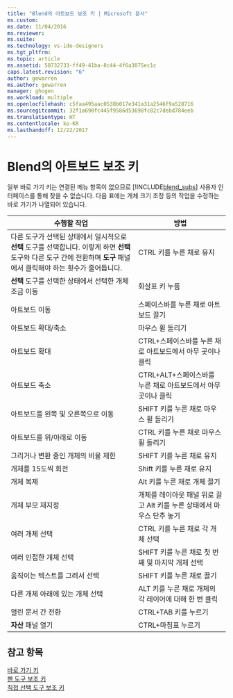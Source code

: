 ```yaml
---
title: "Blend의 아트보드 보조 키 | Microsoft 문서"
ms.custom: 
ms.date: 11/04/2016
ms.reviewer: 
ms.suite: 
ms.technology: vs-ide-designers
ms.tgt_pltfrm: 
ms.topic: article
ms.assetid: 50732733-ff49-41ba-8c44-4f6a3875ec1c
caps.latest.revision: "6"
author: gewarren
ms.author: gewarren
manager: ghogen
ms.workload: multiple
ms.openlocfilehash: c5faa495aac0538b017e341a31a2546f9a528716
ms.sourcegitcommit: 32f1a690fc445f9586d53698fc82c7debd784eeb
ms.translationtype: HT
ms.contentlocale: ko-KR
ms.lasthandoff: 12/22/2017
---
```

# <a name="artboard-modifier-keys-in-blend"></a>Blend의 아트보드 보조 키
일부 바로 가기 키는 연결된 메뉴 항목이 없으므로 [!INCLUDE[blend_subs](../debugger/includes/blend_subs_md.md)] 사용자 인터페이스를 통해 찾을 수 없습니다. 다음 표에는 개체 크기 조정 등의 작업을 수정하는 바로 가기가 나열되어 있습니다.  
  
|수행할 작업|방법|  
|-----------------------|-------------|  
|다른 도구가 선택된 상태에서 일시적으로 **선택** 도구를 선택합니다. 이렇게 하면 **선택** 도구와 다른 도구 간에 전환하며 **도구** 패널에서 클릭해야 하는 횟수가 줄어듭니다.|CTRL 키를 누른 채로 유지|  
|**선택** 도구를 선택한 상태에서 선택한 개체 조금 이동|화살표 키 누름|  
|아트보드 이동|스페이스바를 누른 채로 아트보드 끌기|  
|아트보드 확대/축소|마우스 휠 돌리기|  
|아트보드 확대|CTRL+스페이스바를 누른 채로 아트보드에서 아무 곳이나 클릭|  
|아트보드 축소|CTRL+ALT+스페이스바를 누른 채로 아트보드에서 아무 곳이나 클릭|  
|아트보드를 왼쪽 및 오른쪽으로 이동|SHIFT 키를 누른 채로 마우스 휠 돌리기|  
|아트보드를 위/아래로 이동|CTRL 키를 누른 채로 마우스 휠 돌리기|  
|그리거나 변환 중인 개체의 비율 제한|SHIFT 키를 누른 채로 유지|  
|개체를 15도씩 회전|Shift 키를 누른 채로 유지|  
|개체 복제|Alt 키를 누른 채로 개체 끌기|  
|개체 부모 재지정|개체를 레이아웃 패널 위로 끌고 Alt 키를 누른 상태에서 마우스 단추 놓기|  
|여러 개체 선택|CTRL 키를 누른 채로 각 개체 선택|  
|여러 인접한 개체 선택|SHIFT 키를 누른 채로 첫 번째 및 마지막 개체 선택|  
|움직이는 텍스트를 그려서 선택|SHIFT 키를 누른 채로 끌기|  
|다른 개체 아래에 있는 개체 선택|ALT 키를 누른 채로 개체의 각 레이어에 대해 한 번 클릭|  
|열린 문서 간 전환|CTRL+TAB 키를 누르기|  
|**자산** 패널 열기|CTRL+마침표 누르기|  
  
## <a name="see-also"></a>참고 항목  
 [바로 가기 키](../designers/keyboard-shortcuts-in-blend.md)   
 [펜 도구 보조 키](../designers/pen-tool-modifier-keys-in-blend.md)   
 [직접 선택 도구 보조 키](../designers/direct-selection-tool-modifier-keys-in-blend.md)